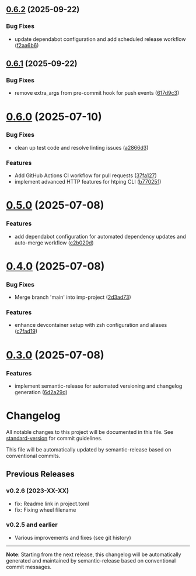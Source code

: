 ## [0.6.2](https://github.com/lukas-holzner/htping/compare/v0.6.1...v0.6.2) (2025-09-22)


### Bug Fixes

* update dependabot configuration and add scheduled release workflow ([f2aa6b6](https://github.com/lukas-holzner/htping/commit/f2aa6b6f983e477d91f01ced3f2dc98836b08324))

## [0.6.1](https://github.com/lukas-holzner/htping/compare/v0.6.0...v0.6.1) (2025-09-22)


### Bug Fixes

* remove extra_args from pre-commit hook for push events ([617d9c3](https://github.com/lukas-holzner/htping/commit/617d9c3261fcb4f111038b98fe14b9558d6e6749))

# [0.6.0](https://github.com/lukas-holzner/htping/compare/v0.5.0...v0.6.0) (2025-07-10)


### Bug Fixes

* clean up test code and resolve linting issues ([a2866d3](https://github.com/lukas-holzner/htping/commit/a2866d3f9c0e6e002384b5ec6a0ee47ac1e20555))


### Features

* Add GitHub Actions CI workflow for pull requests ([37fa127](https://github.com/lukas-holzner/htping/commit/37fa127ffe62b0b7d344ff4dce0d3030daae0269))
* implement advanced HTTP features for htping CLI ([b770251](https://github.com/lukas-holzner/htping/commit/b77025191114f29c1a5032426b86844dd6dd3ae2))

# [0.5.0](https://github.com/lukas-holzner/htping/compare/v0.4.0...v0.5.0) (2025-07-08)


### Features

* add dependabot configuration for automated dependency updates and auto-merge workflow ([c2b020d](https://github.com/lukas-holzner/htping/commit/c2b020dfd1c3f5c4a7ca840d90445a35f931aae4))

# [0.4.0](https://github.com/lukas-holzner/htping/compare/v0.3.0...v0.4.0) (2025-07-08)


### Bug Fixes

* Merge branch 'main' into imp-project ([2d3ad73](https://github.com/lukas-holzner/htping/commit/2d3ad738dc81fc4bb8122a8e4a6a0070e593f182))


### Features

* enhance devcontainer setup with zsh configuration and aliases ([c7fad19](https://github.com/lukas-holzner/htping/commit/c7fad1977cde9ed878b0066d4b8c79ad97e3795c))

# [0.3.0](https://github.com/lukas-holzner/htping/compare/v0.2.6...v0.3.0) (2025-07-08)


### Features

* implement semantic-release for automated versioning and changelog generation ([6d2a29d](https://github.com/lukas-holzner/htping/commit/6d2a29de8adb4745d09cb7c1ca67e5a85cf4d538))

# Changelog

All notable changes to this project will be documented in this file. See [standard-version](https://github.com/conventional-changelog/standard-version) for commit guidelines.

This file will be automatically updated by semantic-release based on conventional commits.

## Previous Releases

### v0.2.6 (2023-XX-XX)
- fix: Readme link in project.toml
- fix: Fixing wheel filename

### v0.2.5 and earlier
- Various improvements and fixes (see git history)

---

**Note**: Starting from the next release, this changelog will be automatically generated and maintained by semantic-release based on conventional commit messages.
